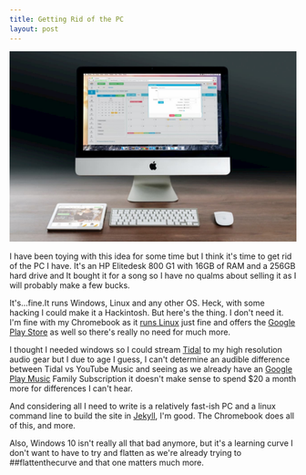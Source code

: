 ```yaml
---
title: Getting Rid of the PC
layout: post
---
```

![imac](/images/imac1.jpg)

I have been toying with this idea for some time but I think it's time to get rid of the PC I have. It's an HP Elitedesk 800 G1 with 16GB of RAM and a 256GB hard drive and It bought it for a song so I have no qualms about selling it as I will probably make a few bucks.

It's...fine.It runs Windows, Linux and any other OS. Heck, with some hacking I could make it a Hackintosh. But here's the thing. I don't need it. I'm fine with my Chromebook as it [runs Linux](https://support.google.com/chromebook/answer/9145439?hl=en) just fine and offers the [Google Play Store](https://play.google.com/store?hl=en_US) as well so there's  really no need for much more.

I thought I needed windows so I could stream [Tidal](https://jim.am/tidal-hifi/) to my high resolution audio gear but I due to age I guess, I can't determine an audible difference between Tidal vs YouTube Music and seeing as we already have an [Google Play Music](https://play.google.com/music) Family Subscription it doesn't make sense to spend $20 a month more for differences I can't hear.

And considering all I need to write is a relatively fast-ish PC and a linux command line to build the site in [Jekyll](http://jekyllrb.com), I'm good. The Chromebook does all of this, and more.

Also, Windows 10 isn't really all that bad anymore, but it's a learning curve I don't want to have to try and flatten as we're already trying to ##flattenthecurve and that one matters much more.

